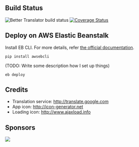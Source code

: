
Build Status
------------
![Better Translator build status](https://travis-ci.org/suminb/translator.svg)
[![Coverage Status](https://coveralls.io/repos/suminb/translator/badge.svg?branch=develop&service=github)](https://coveralls.io/github/suminb/translator?branch=develop)

Deploy on AWS Elastic Beanstalk
-------------------------------

Install EB CLI. For more details, refer [the official
documentation](http://docs.aws.amazon.com/elasticbeanstalk/latest/dg/eb-cli3-install.html).

    pip install awsebcli

(TODO: Write some description how I set up things)

    eb deploy

Credits
-------

* Translation service: <http://translate.google.com>
* App icon: <http://icon-generator.net>
* Loading icon: <http://www.ajaxload.info>

Sponsors
--------

<a href="https://www.browserstack.com">
  <img src="https://jordankasper.com/js-testing/images/browserstack.png"/>
</a>
